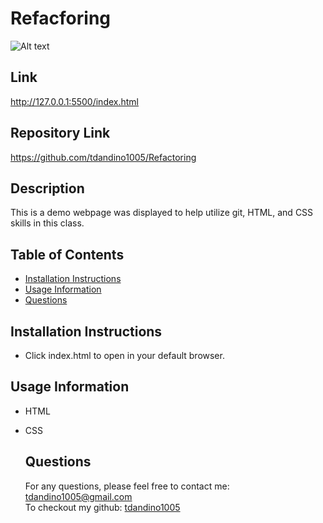 # Refacforing


![Alt text](./assets/Screenshot.JPG "Screenshot")

## Link

http://127.0.0.1:5500/index.html



## Repository Link

https://github.com/tdandino1005/Refactoring


## Description

This is a demo webpage was displayed to help utilize git, HTML, and CSS skills in this class.

## Table of Contents

  * [Installation Instructions](#installation-instructions)
  * [Usage Information](#usage-information)
  * [Questions](#questions)

  ## Installation Instructions

 - Click index.html to open in your default browser.

  ## Usage Information

- HTML
- CSS
  

  ## Questions

  For any questions, please feel free to contact me: tdandino1005@gmail.com <br>
  To checkout my github: [tdandino1005](https://github.com/tdandino1005)

